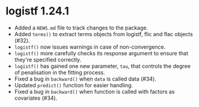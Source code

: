 # logistf 1.24.1

* Added a `NEWS.md` file to track changes to the package.
* Added `terms()` to extract terms objects from logistf, flic and flac objects (#32).
* `logistf()` now issues warnings in case of non-convergence. 
* `logistf()` more carefully checks its response argument to ensure that they're specified correctly.
* `logistf()` has gained one new parameter, `tau`, that controls the degree of penalisation in the fitting process.
* Fixed a bug in `backward()` when `data` is called data (#34).
* Updated `predict()` function for easier handling.
* Fixed a bug in `backward()` when function is called with factors as covariates (#34).
